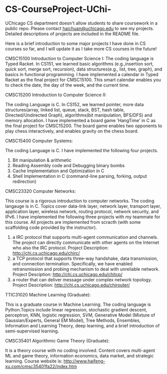 # CS-CourseProject-UChi-
UChicago CS department doesn't allow students to share coursework in a public repo. Please contact haichuan@uchicago.edu to see my projects. Detailed descriptions of projects are included in the README file.

Here is a brief introduction to some major projects I have done in CS courses so far, and I will update it as I take more CS courses in the future!

CMSC15100 Introduction to Computer Science I:
The coding language is Typed Racket. In CS151, we learned basic algorithms (e.g.,insertion sort, quick sort, merge sort, recursion), data structures(e.g., list, tree, graph), and basics in functional programming. I have implemented a calendar in Typed Racket as the final project for CMSC15100. This smart calendar enables you to check the date, the day of the week, and the current time.

CMSC15200 Introduction to Computer Science II:

The coding Language is C. In CS152, we learned pointer, more data structures(array, linked list, queue, stack, BST, hash table, Directed/Undirected Graph), algorithms(bit manipulation, BFS/DFS) and memory allocation. I have implemented a board game 'HangTime' in C as the final project for CMSC15200. The board game enables two opponents to play chess interactively, and enables gravity on the chess board.

CMSC15400 Computer Systems:

The coding Language is C. I have implemented the following four projects.
1) Bit manipulation & arithmetic
2) Reading Assembly code and Debugging binary bombs
3) Cache Implementation and Optimization in C
4) Shell Implementation in C (command-line parsing, forking, output redirection)

CMSC23320 Computer Networks:

This course is a rigorous introduction to computer networks. The coding langauge is in C. Topics cover data-link layer, network layer, transport layer, application layer, wireless network, routing protocol, network security, and IPv6.
I have implemented the following three projects with my teammate for this course. All projects are implemented from scracth (with some scaffolding code provided by the instructor).
1) a IRC protocol that supports multi-agent communication and channels. The project can directly communicate with other agents on the Internet who also
the IRC protocol. Project Description: http://chi.cs.uchicago.edu/chirc/
2) a TCP protocol that supports three-way handshake, data transmission, and connection termination. Specifically, we have enabled retransmission and 
probing mechanism to deal with unreliable network. Project Desciption: http://chi.cs.uchicago.edu/chitcp/
3) a router that can deliver message under complex network topology. Project Description: http://chi.cs.uchicago.edu/chirouter/


TTIC31020 Machine Learning (Graduate):

This is a graduate course in Machine Learning. The coding language is Python.Topics include linear regression, stochastic gradient descent, perceptron, KNN, logistic regression, SVM, Generative Model (Mixture of Gaussian/Experts, General EM Model), Tree Methods, Ensembles, Information and Learning Theory, deep learning, and a brief introduction of semi-supervised learning.

CMSC35401 Algorithmic Game Theory (Graduate):

It is a theory course with no coding involved. Content covers multi-agent ML and game theory, information economics, data market, and strategic learning.
Course website is: http://www.haifeng-xu.com/cmsc35401fa22/index.htm
